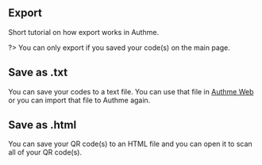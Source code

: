 ## Export

Short tutorial on how export works in Authme.

?> You can only export if you saved your code(s) on the main page.

## Save as .txt

You can save your codes to a text file. You can use that file in [Authme Web](https://web.authme.levminer.com) or you can import that file to Authme again.

## Save as .html

You can save your QR code(s) to an HTML file and you can open it to scan all of your QR code(s).
